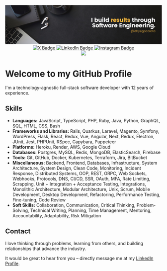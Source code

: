 <div id="header" align="center">
  <a><img src="https://raw.githubusercontent.com/dhyegocalota/dhyegocalota/main/banner.png" /></a>
  <div id="badges">
    <a href="https://twitter.com/dhyegocalota" target="_blank">
      <img src="https://img.shields.io/badge/(former%20Twitter)-000?style=for-the-badge&logo=x&logoColor=white" alt="X Badge"/>
    </a>
    <a href="https://www.linkedin.com/in/dhyegocalota/" target="_blank">
      <img src="https://img.shields.io/badge/LinkedIn-0077B5?style=for-the-badge&logo=linkedin&logoColor=white" alt="LinkedIn Badge"/>
    </a>
    <a href="https://www.instagram.com/dhyegocalota/" target="_blank">
      <img src="https://img.shields.io/badge/Instagram-E4405F?style=for-the-badge&logo=instagram&logoColor=white" alt="Instagram Badge"/>
    </a>
  </div>
  <img src="https://komarev.com/ghpvc/?username=dhyegocalota&style=flat-square&color=blue"/>
</div>
<div id="content">
  <h1>Welcome to my GitHub Profile</h1>
  <p>I'm a technology-agnostic full-stack software developer with 12 years of experience.</p>
  <h2>Skills</h2>
  <ul>
    <li><strong>Languages:</strong> JavaScript, TypeScript, PHP, Ruby, Java, Python, GraphQL, SQL, HTML, CSS, Bash</li>
    <li><strong>Frameworks and Libraries:</strong> Rails, Quarkus, Laravel, Magento, Symfony, WordPress, Flask, React, Redux, Vue, Angular, Next, Redux, Electron, JUnit, Jest, PHPUnit, RSpec, Capybara, Puppeteer</li>
    <li><strong>Platforms:</strong> Heroku, Render, AWS, Google Cloud</li>
    <li><strong>Databases:</strong> Postgres, MySQL, Redis, MongoDB, ElasticSearch, Firebase</li>
    <li><strong>Tools:</strong> Git, GitHub, Docker, Kubernetes, Terraform, Jira, BitBucket</li>
    <li><strong>Miscellaneous:</strong> Backend, Frontend, Databases, Infrastructure, System Architecture, System Design, Clean Code, Monitoring, Incident Response, Distributed Systems, OOP, REST, GRPC, Web Sockets, Webhooks, Protocols, DNS, CI/CD, SSR, OAuth, MFA, Rate Limiting, Scrapping, Unit + Integration + Acceptance Testing, Integrations, Monolithic Architecture, Modular Architecture, Unix, Scrum, Mobile Development, Desktop Development, Refactoring, Performance Testing, Fine-tuning, Code Review</li>
    <li><strong>Soft Skills:</strong> Collaboration, Communication, Critical Thinking, Problem-Solving, Technical Writing, Planning, Time Management, Mentoring, Accountability, Adaptability, Risk Mitigation</li>
  </ul>
  <h2>Contact</h2>
  <p>I love thinking through problems, learning from others, and building relationships that advance the industry.</p>
  <p>It would be great to hear from you – directly message me at my <a href="https://www.linkedin.com/in/dhyegocalota/" target="_blank">LinkedIn Profile</a>.</p>
</div>
